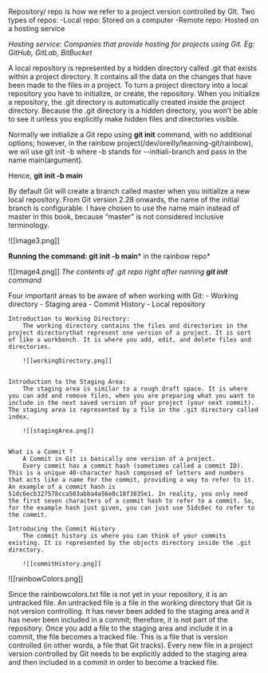 
Repository/ repo is how we refer to a project version controlled by GIt.
Two types of repos:
	-Local repo: Stored on a computer
	-Remote repo: Hosted on a hosting service

*Hosting service: Companies that provide hosting for projects using Git. Eg: GitHub, GitLab, BitBucket*

A local repository is represented by a hidden directory called .git that exists
within a project directory. It contains all the data on the changes that have been
made to the files in a project.
To turn a project directory into a local repository you have to initialize, or create,
the repository. When you initialize a repository, the .git directory is
automatically created inside the project directory. Because the .git directory is a
hidden directory, you won’t be able to see it unless you explicitly make hidden
files and directories visible.

Normally we initialize a Git repo using **git init** command, with no additional options; however, in the rainbow project(/dev/oreilly/learning-git/rainbow), we wil use  git init -b where -b stands for --initiali-branch and pass in the name main(argument).

Hence, **git init -b main**

By default Git will create a branch called master when you initialize a new
local repository. From Git version 2.28 onwards, the name of the initial branch is
configurable. I have chosen to use the name main instead of master in this book,
because “master” is not considered inclusive terminology.

![[image3.png]]

**Running the command: git init -b main*** in the rainbow repo*

![[image4.png]]
*The contents of .git repo right after running **git init** command*

Four important areas to be aware of when working with Git:
	- Working directory
	- Staging area
	-  Commit History
	-  Local repository

	Introduction to Working Directory:
		The working directory contains the files and directories in the project directorythat represent one version of a project. It is sort of like a workbench. It is where you add, edit, and delete files and directories.

		![[workingDirectory.png]]
		

	Introduction to the Staging Area:
		The staging area is similar to a rough draft space. It is where you can add and remove files, when you are preparing what you want to include in the next saved version of your project (your next commit). The staging area is represented by a file in the .git directory called index.

		![[stagingArea.png]]
		

	What is a Commit ?
		A Commit in Git is basically one version of a project.
		Every commit has a commit hash (sometimes called a commit ID). This is a unique 40-character hash composed of letters and numbers that acts like a name for the commit, providing a way to refer to it. An example of a commit hash is 51dc6ecb327578cca503abba4a56e8c18f3835e1. In reality, you only need the first seven characters of a commit hash to refer to a commit. So, for the example hash just given, you can just use 51dc6ec to refer to the commit.

	Introducing the Commit History
		The commit history is where you can think of your commits existing. It is represented by the objects directory inside the .git directory.

		![[commitHistory.png]]



![[rainbowColors.png]]

Since the rainbowcolors.txt file is not yet in your repository, it is an untracked
file. An untracked file is a file in the working directory that Git is not version
controlling. It has never been added to the staging area and it has never been
included in a commit; therefore, it is not part of the repository.
Once you add a file to the staging area and include it in a commit, the file
becomes a tracked file. This is a file that is version controlled (in other words, a
file that Git tracks).
Every new file in a project version controlled by Git needs to be explicitly added
to the staging area and then included in a commit in order to become a tracked
file.